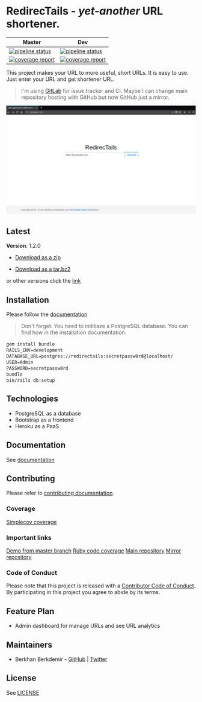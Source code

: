 # RedirecTails - *yet-another* URL shortener.

| Master | Dev |
| ------ | --- |
| [![pipeline status](https://gitlab.com/BerkhanBerkdemir/redirectails/badges/master/pipeline.svg)](https://gitlab.com/BerkhanBerkdemir/redirectails/commits/master) | [![pipeline status](https://gitlab.com/BerkhanBerkdemir/redirectails/badges/dev/pipeline.svg)](https://gitlab.com/BerkhanBerkdemir/redirectails/commits/dev) |
| [![coverage report](https://gitlab.com/BerkhanBerkdemir/redirectails/badges/master/coverage.svg)](https://gitlab.com/BerkhanBerkdemir/redirectails/commits/master) | [![coverage report](https://gitlab.com/BerkhanBerkdemir/redirectails/badges/dev/coverage.svg)](https://gitlab.com/BerkhanBerkdemir/redirectails/commits/dev) |

This project makes your URL to more useful, short URLs. It is easy to use. Just enter your URL and get shortener URL.

> I'm using [GitLab](https://gitlab.com/BerkhanBerkdemir/redirectails) for issue tracker and CI.
> Maybe I can change main repository hosting with GitHub but now GitHub just a mirror.

![](screenshot.png)

## Latest

**Version**: 1.2.0

* [Download as a zip](https://gitlab.com/BerkhanBerkdemir/redirectails/repository/1.2.0/archive.zip)

* [Download as a tar.bz2](https://gitlab.com/BerkhanBerkdemir/redirectails/repository/1.2.0/archive.tar.bz2)

or other versions click the [link](https://gitlab.com/BerkhanBerkdemir/redirectails/tags)

## Installation

Please follow the [documentation](doc/installation.md)

> Don't forget. You need to initiliaze a PostgreSQL database. You can find how in the installation documentation.

```shell
gem install bundle
RAILS_ENV=development
DATABASE_URL=postgres://redirectails:secretpassw0rd@localhost/
USER=Admin
PASSWORD=secretpassw0rd
bundle
bin/rails db:setup
```

## Technologies

* PostgreSQL as a database
* Bootstrap as a frontend
* Heroku as a PaaS

## Documentation

See [documentation](doc/index.md)

## Contributing

Please refer to [contributing documentation](CONTRIBUTING.md).

### Coverage

[Simplecov coverage](https://berkhanberkdemir.gitlab.io/redirectails/coverage)

### Important links

[Demo from master branch](https://production-redirectails.herokuapp.com/)
[Ruby code coverage](https://berkhanberkdemir.gitlab.io/redirectails/coverage)
[Main repository](https://gitlab.com/BerkhanBerkdemir/redirectails)
[Mirror repository](https://github.com/BerkhanBerkdemir/redirectails)

### Code of Conduct

Please note that this project is released with a [Contributor Code of Conduct](CODE_OF_CONDUCT.md). By participating in this project you agree to abide by its terms.

## Feature Plan

* Admin dashboard for manage URLs and see URL analytics

## Maintainers

* Berkhan Berkdemir - [GitHub](https://github.com/BerkhanBerkdemir) | [Twitter](https://twitter.com/BerkhanBerkdemi)

## License

See [LICENSE](LICENSE)
